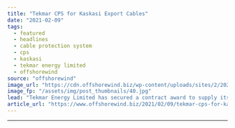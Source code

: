 ```yaml
---
title: "Tekmar CPS for Kaskasi Export Cables"
date: "2021-02-09"
tags: 
  - featured
  - headlines
  - cable protection system
  - cps
  - kaskasi
  - tekmar energy limited
  - offshorewind
source: "offshorewind"
image_url: "https://cdn.offshorewind.biz/wp-content/uploads/sites/2/2021/02/09111004/Tekmar-CPS-for-Kaskasi-Export-Cables.jpg"
image_fp: "/assets/img/post_thumbnails/40.jpg"
lead: "Tekmar Energy Limited has secured a contract award to supply its TekLink® Cable Protection"
article_url: "https://www.offshorewind.biz/2021/02/09/tekmar-cps-for-kaskasi-export-cables/"
---
```


---
